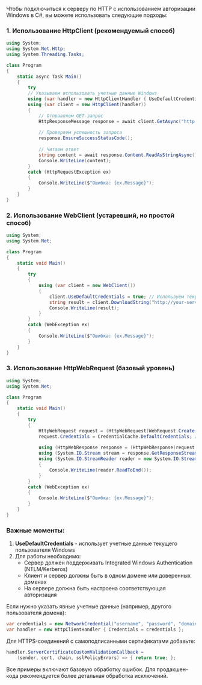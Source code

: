 Чтобы подключиться к серверу по HTTP с использованием авторизации Windows в C#, вы можете использовать следующие подходы:

### 1. Использование HttpClient (рекомендуемый способ)
```csharp
using System;
using System.Net.Http;
using System.Threading.Tasks;

class Program
{
    static async Task Main()
    {
        try
        // Указываем использовать учетные данные Windows
        using (var handler = new HttpClientHandler { UseDefaultCredentials = true })
        using (var client = new HttpClient(handler))
        {
            // Отправляем GET-запрос
            HttpResponseMessage response = await client.GetAsync("http://your-server.com/resource");
            
            // Проверяем успешность запроса
            response.EnsureSuccessStatusCode();
            
            // Читаем ответ
            string content = await response.Content.ReadAsStringAsync();
            Console.WriteLine(content);
        }
        catch (HttpRequestException ex)
        {
            Console.WriteLine($"Ошибка: {ex.Message}");
        }
    }
}
```

### 2. Использование WebClient (устаревший, но простой способ)
```csharp
using System;
using System.Net;

class Program
{
    static void Main()
    {
        try
        {
            using (var client = new WebClient())
            {
                client.UseDefaultCredentials = true; // Используем текущие учетные данные
                string result = client.DownloadString("http://your-server.com/resource");
                Console.WriteLine(result);
            }
        }
        catch (WebException ex)
        {
            Console.WriteLine($"Ошибка: {ex.Message}");
        }
    }
}
```

### 3. Использование HttpWebRequest (базовый уровень)
```csharp
using System;
using System.Net;

class Program
{
    static void Main()
    {
        try
        {
            HttpWebRequest request = (HttpWebRequest)WebRequest.Create("http://your-server.com/resource");
            request.Credentials = CredentialCache.DefaultCredentials; // Авторизация Windows
            
            using (HttpWebResponse response = (HttpWebResponse)request.GetResponse())
            using (System.IO.Stream stream = response.GetResponseStream())
            using (System.IO.StreamReader reader = new System.IO.StreamReader(stream))
            {
                Console.WriteLine(reader.ReadToEnd());
            }
        }
        catch (WebException ex)
        {
            Console.WriteLine($"Ошибка: {ex.Message}");
        }
    }
}
```

### Важные моменты:
1. **UseDefaultCredentials** - использует учетные данные текущего пользователя Windows
2. Для работы необходимо:
   - Сервер должен поддерживать Integrated Windows Authentication (NTLM/Kerberos)
   - Клиент и сервер должны быть в одном домене или доверенных доменах
   - На сервере должна быть настроена соответствующая авторизация

Если нужно указать явные учетные данные (например, другого пользователя домена):
```csharp
var credentials = new NetworkCredential("username", "password", "domain");
var handler = new HttpClientHandler { Credentials = credentials };
```

Для HTTPS-соединений с самоподписанными сертификатами добавьте:
```csharp
handler.ServerCertificateCustomValidationCallback = 
    (sender, cert, chain, sslPolicyErrors) => { return true; };
```

Все примеры включают базовую обработку ошибок. Для продакшен-кода рекомендуется более детальная обработка исключений.